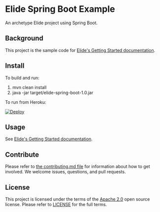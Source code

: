 # Elide Spring Boot Example

An archetype Elide project using Spring Boot.

## Background

This project is the sample code for [Elide's Getting Started documentation](https://elide.io/pages/guide/01-start.html).

## Install

To build and run:

1. mvn clean install
2. java -jar target/elide-spring-boot-1.0.jar

To run from Heroku:

[![Deploy](https://www.herokucdn.com/deploy/button.svg)](https://heroku.com/deploy?template=https://github.com/aklish/elide-spring)

## Usage

See [Elide's Getting Started documentation](https://elide.io/pages/guide/01-start.html).

## Contribute
Please refer to [the contributing.md file](CONTRIBUTING.md) for information about how to get involved. We welcome issues, questions, and pull requests.

## License
This project is licensed under the terms of the [Apache 2.0](http://www.apache.org/licenses/LICENSE-2.0.html) open source license.
Please refer to [LICENSE](LICENSE.txt) for the full terms.
